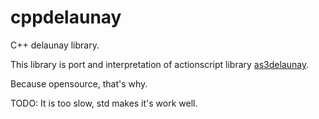 cppdelaunay
===========

C++ delaunay library.

This library is port and interpretation of actionscript library [as3delaunay](https://github.com/nodename/as3delaunay).

Because opensource, that's why.

TODO: It is too slow, std makes it's work well.
